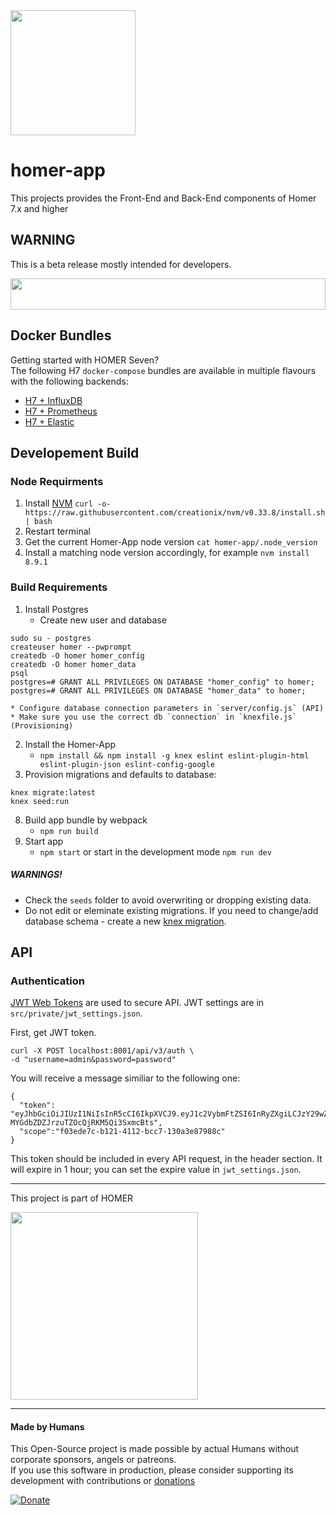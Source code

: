 <img src="https://github.com/sipcapture/homer-app/raw/master/public/img/homerseven.png" width=200 />

# homer-app

This projects provides the Front-End and Back-End components of Homer 7.x and higher

## WARNING
This is a beta release mostly intended for developers. 

<img src="http://i.imgur.com/9AN08au.gif" width=100% height=50 >

## Docker Bundles
Getting started with HOMER Seven? <br>
The following H7 `docker-compose` bundles are available in multiple flavours with the following backends:
* [H7 + InfluxDB](https://github.com/sipcapture/homer-docker/tree/master/heplify-server/hom7-hep-influx)
* [H7 + Prometheus](https://github.com/sipcapture/homer-docker/tree/master/heplify-server/hom7-hep-prom-graf)
* [H7 + Elastic](https://github.com/sipcapture/homer-docker/tree/master/heplify-server/hom7-hep-elastic)

## Developement Build

### Node Requirments
1. Install [NVM](https://github.com/creationix/nvm) `curl -o- https://raw.githubusercontent.com/creationix/nvm/v0.33.8/install.sh | bash`
2. Restart terminal
3. Get the current Homer-App node version `cat homer-app/.node_version`
4. Install a matching node version accordingly, for example `nvm install 8.9.1`

### Build Requirements

1. Install Postgres
    * Create new user and database
```
sudo su - postgres
createuser homer --pwprompt
createdb -O homer homer_config
createdb -O homer homer_data
psql
postgres=# GRANT ALL PRIVILEGES ON DATABASE "homer_config" to homer;
postgres=# GRANT ALL PRIVILEGES ON DATABASE "homer_data" to homer;
```
    * Configure database connection parameters in `server/config.js` (API)
    * Make sure you use the correct db `connection` in `knexfile.js` (Provisioning)
2. Install the Homer-App
    * `npm install && npm install -g knex eslint eslint-plugin-html eslint-plugin-json eslint-config-google`
3. Provision migrations and defaults to database:
```
knex migrate:latest
knex seed:run
```
8. Build app bundle by webpack 
    * `npm run build`
9. Start app 
    * `npm start` or start in the development mode `npm run dev`  


##### **WARNINGS!** 
* Check the `seeds` folder to avoid overwriting or dropping existing data. 
* Do not edit or eleminate existing migrations. If you need to change/add database schema - create a new [knex migration](http://perkframework.com/v1/guides/database-migrations-knex.html). 


## API
### Authentication
[JWT Web Tokens](https://jwt.io/introduction/) are used to secure API. JWT settings are in `src/private/jwt_settings.json`.

First, get JWT token.
```
curl -X POST localhost:8001/api/v3/auth \
-d "username=admin&password=password"
```
You will receive a message similiar to the following one:
```
{
  "token": "eyJhbGciOiJIUzI1NiIsInR5cCI6IkpXVCJ9.eyJ1c2VybmFtZSI6InRyZXgiLCJzY29wZSI6ImYwM2VkZTdjLWIxMjEtNDExMi1iY2M3LTEzMGEzZTg3OTg4YyIsImlhdCI6MTUwNzUzMDc1OSwiZXhwIjoxNTA3NTM0MzU5fQ.iDkeBJfPfj-MYGdbZDZJrzuTZOcQjRKM5Qi3SxmcBts",
  "scope":"f03ede7c-b121-4112-bcc7-130a3e87988c"
}
```
This token should be included in every API request, in the header section. It will expire in 1 hour; you can set the expire value in `jwt_settings.json`.

---

This project is part of HOMER

<img src="https://camo.githubusercontent.com/c287bf83f8d5969635b5bed047a3e70854bc1840/687474703a2f2f736970636170747572652e6f72672f646174612f696d616765732f736970636170747572655f6865616465722e706e67" width=300>

----
#### Made by Humans
This Open-Source project is made possible by actual Humans without corporate sponsors, angels or patreons.<br>
If you use this software in production, please consider supporting its development with contributions or [donations](https://www.paypal.com/cgi-bin/webscr?cmd=_donations&business=donation%40sipcapture%2eorg&lc=US&item_name=SIPCAPTURE&no_note=0&currency_code=EUR&bn=PP%2dDonationsBF%3abtn_donateCC_LG%2egif%3aNonHostedGuest)

[![Donate](https://www.paypalobjects.com/en_US/i/btn/btn_donateCC_LG.gif)](https://www.paypal.com/cgi-bin/webscr?cmd=_donations&business=donation%40sipcapture%2eorg&lc=US&item_name=SIPCAPTURE&no_note=0&currency_code=EUR&bn=PP%2dDonationsBF%3abtn_donateCC_LG%2egif%3aNonHostedGuest) 
